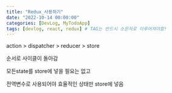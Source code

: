 ```yaml
---
title: "Redux_사용하기"
date: "2022-10-14 00:00:00"
categories: [DevLog, MyTodoApp]
tags: [devlog, react, redux] # TAG는 반드시 소문자로 이루어져야함!
---
```


action > dispatcher > reducer > store

순서로 사이클이 돌아감

모든state를 store에 넣을 필요는 없고

전역변수로 사용되어야 효율적인 상태만 store에 넣음
